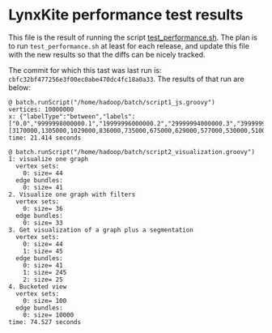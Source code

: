 LynxKite performance test results
=================================

This file is the result of running the script [test_performance.sh](https://github.com/biggraph/biggraph/blob/master/test_performance.sh).
The plan is to run `test_performance.sh` at least for each release,
and update this file with the new results so that the diffs can be
nicely tracked.


The commit for which this tast was last run is: `cbfc32bf477256e3f00ec0abe470dc4fc18a0a33`. The results of that run are below:
````
@ batch.runScript("/home/hadoop/batch/script1_js.groovy")
vertices: 10000000
x: {"labelType":"between","labels":["0.0","9999998000000.1","19999996000000.2","29999994000000.3","39999992000000.4","49999990000000.5","59999988000000.6","69999986000000.7","79999984000000.8","89999982000000.9","99999980000001.0"],"sizes":[3170000,1305000,1029000,836000,735000,675000,629000,577000,530000,510000]}
time: 21.414 seconds

@ batch.runScript("/home/hadoop/batch/script2_visualization.groovy")
1: visualize one graph
  vertex sets:
    0: size= 44
  edge bundles:
    0: size= 41
2. Visualize one graph with filters
  vertex sets:
    0: size= 36
  edge bundles:
    0: size= 33
3. Get visualization of a graph plus a segmentation
  vertex sets:
    0: size= 44
    1: size= 45
  edge bundles:
    0: size= 41
    1: size= 245
    2: size= 25
4. Bucketed view
  vertex sets:
    0: size= 100
  edge bundles:
    0: size= 10000
time: 74.527 seconds
````
